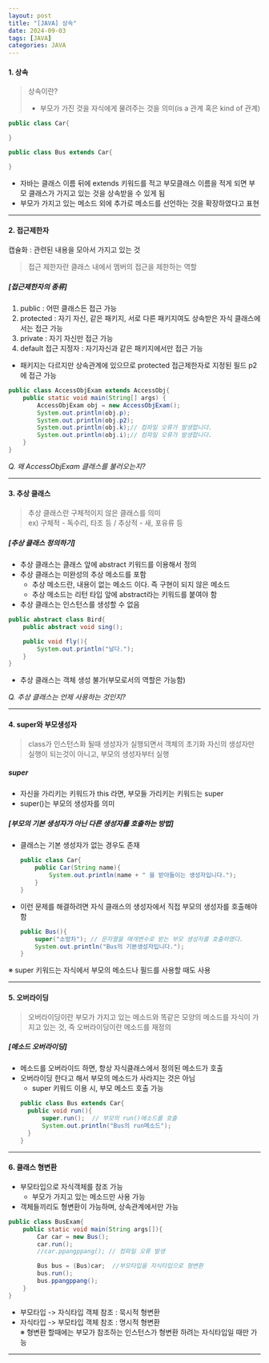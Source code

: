 ```yaml
---
layout: post
title: "[JAVA] 상속"
date: 2024-09-03
tags: [JAVA]
categories: JAVA
---
```


#### 1. 상속

> 상속이란?
>
> - 부모가 가진 것을 자식에게 물려주는 것을 의미(is a 관계 혹은 kind of 관계)

```java
public class Car{

}

public class Bus extends Car{

}
```

- 자바는 클래스 이름 뒤에 extends 키워드를 적고 부모클래스 이름을 적게 되면 부모 클래스가 가지고 있는 것을 상속받을 수 있게 됨
- 부모가 가지고 있는 메소드 외에 추가로 메소드를 선언하는 것을 확장하였다고 표현

---

#### 2. 접근제한자

캡슐화 : 관련된 내용을 모아서 가지고 있는 것

> 접근 제한자란 클래스 내에서 멤버의 접근을 제한하는 역할

##### [접근제한자의 종류]

1. public : 어떤 클래스든 접근 가능
2. protected : 자기 자신, 같은 패키지, 서로 다른 패키지여도 상속받은 자식 클래스에서는 접근 가능
3. private : 자기 자신만 접근 가능
4. default 접근 지정자 : 자기자신과 같은 패키지에서만 접근 가능

- 패키지는 다르지만 상속관계에 있으므로 protected 접근제한자로 지정된 필드 p2에 접근 가능

```java
public class AccessObjExam extends AccessObj{
    public static void main(String[] args) {
        AccessObjExam obj = new AccessObjExam();
        System.out.println(obj.p);
        System.out.println(obj.p2);
        System.out.println(obj.k);// 컴파일 오류가 발생합니다.
        System.out.println(obj.i);// 컴파일 오류가 발생합니다.
    }
}
```

_Q. 왜 AccessObjExam 클래스를 불러오는지?_

---

#### 3. 추상 클래스

> 추상 클래스란 구체적이지 않은 클래스를 의미  
> ex) 구체적 - 독수리, 타조 등 / 추상적 - 새, 포유류 등

##### [추상 클래스 정의하기]

- 추상 클래스는 클래스 앞에 abstract 키워드를 이용해서 정의
- 추상 클래스는 미완성의 추상 메소드를 포함
  - 추상 메소드란, 내용이 없는 메소드 이다. 즉 구현이 되지 않은 메소드
  - 추상 메소드는 리턴 타입 앞에 abstract라는 키워드를 붙여야 함
- 추상 클래스는 인스턴스를 생성할 수 없음

```java
public abstract class Bird{
    public abstract void sing();

    public void fly(){
        System.out.println("날다.");
    }
}
```

- 추상 클래스는 객체 생성 불가(부모로서의 역할은 가능함)

_Q. 추상 클래스는 언제 사용하는 것인지?_

---

#### 4. super와 부모생성자

> class가 인스턴스화 될때 생성자가 실행되면서 객체의 초기화
> 자신의 생성자만 실행이 되는것이 아니고, 부모의 생성자부터 실행

##### super

- 자신을 가리키는 키워드가 this 라면, 부모들 가리키는 키워드는 super
- super()는 부모의 생성자를 의미

##### [부모의 기본 생성자가 아닌 다른 생성자를 호출하는 방법]

- 클래스는 기본 생성자가 없는 경우도 존재

  ```java
  public class Car{
      public Car(String name){
          System.out.println(name + " 을 받아들이는 생성자입니다.");
      }
  }
  ```

- 이런 문제를 해결하려면 자식 클래스의 생성자에서 직접 부모의 생성자를 호출해야 함

  ```java
  public Bus(){
      super("소방차"); // 문자열을 매개변수로 받는 부모 생성자를 호출하였다.
      System.out.println("Bus의 기본생성자입니다.");
  }
  ```

※ super 키워드는 자식에서 부모의 메소드나 필드를 사용할 때도 사용

---

#### 5. 오버라이딩

> 오버라이딩이란 부모가 가지고 있는 메소드와 똑같은 모양의 메소드를 자식이 가지고 있는 것, 즉 오버라이딩이란 메소드를 재정의

##### [메소드 오버라이딩]

- 메소드를 오버라이드 하면, 항상 자식클래스에서 정의된 메소드가 호출
- 오버라이딩 한다고 해서 부모의 메소드가 사라지는 것은 아님
  - super 키워드 이용 시, 부모 메소드 호출 가능
  ```java
  public class Bus extends Car{
    public void run(){
        super.run();  // 부모의 run()메소드를 호출
        System.out.println("Bus의 run메소드");
    }
  }
  ```

---

#### 6. 클래스 형변환

- 부모타입으로 자식객체를 참조 가능
  - 부모가 가지고 있는 메소드만 사용 가능
- 객체들끼리도 형변환이 가능하며, 상속관계에서만 가능

```java
public class BusExam{
    public static void main(String args[]){
        Car car = new Bus();
        car.run();
        //car.ppangppang(); // 컴파일 오류 발생

        Bus bus = (Bus)car;  //부모타입을 자식타입으로 형변환
        bus.run();
        bus.ppangppang();
    }
}
```

- 부모타입 -> 자식타입 객체 참조 : 묵시적 형변환
- 자식타입 -> 부모타입 객체 참조 : 명시적 형변환  
  ※ 형변환 할때에는 부모가 참조하는 인스턴스가 형변환 하려는 자식타입일 때만 가능

---
